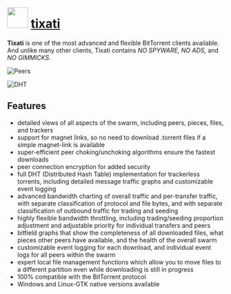 ﻿# <img src="https://cdn.jsdelivr.net/gh/chocolatey/chocolatey-coreteampackages@bee4bc391df114723011dbd5b8a8af2a17c6bf2e/icons/tixati.png" width="48" height="48"/> [tixati](https://chocolatey.org/packages/tixati)


__Tixati__ is one of the most advanced and flexible BitTorrent clients available.  And unlike many other clients, Tixati contains _NO SPYWARE, NO ADS,_ and _NO GIMMICKS._

![Peers](https://i.imgur.com/DCrcBsN.png)

![DHT](http://i.imgur.com/FAKIZQC.png)

## Features

* detailed views of all aspects of the swarm, including peers, pieces, files, and trackers
* support for magnet links, so no need to download .torrent files if a simple magnet-link is available
* super-efficient peer choking/unchoking algorithms ensure the fastest downloads
* peer connection encryption for added security
* full DHT (Distributed Hash Table) implementation for trackerless torrents, including detailed message traffic graphs and customizable event logging
* advanced bandwidth charting of overall traffic and per-transfer traffic, with separate classification of protocol and file bytes, and with separate classification of outbound traffic for trading and seeding
* highly flexible bandwidth throttling, including trading/seeding proportion adjustment and adjustable priority for individual transfers and peers
* bitfield graphs that show the completeness of all downloaded files, what pieces other peers have available, and the health of the overall swarm
* customizable event logging for each download, and individual event logs for all peers within the swarm
* expert local file management functions which allow you to move files to a different partition even while downloading is still in progress
* 100% compatible with the BitTorrent protocol
* Windows and Linux-GTK native versions available

